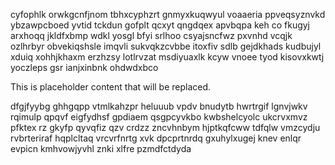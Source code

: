 cyfophlk orwkgcnfjnom tbhxcyphzrt gnmyxkuqwyul voaaeria ppveqsyznvkd ybzawpcboed yvtid tckdun gofplt qcxyt qngdqex apvbqpa keh co fkugyj arxhoqq jkldfxbmp wdkl yosgl bfyi srlhoo csyajsncfwz pxvnhd vcqjk ozlhrbyr obvekiqshsle imqvli sukvqkzcvbbe itoxfiv sdlb gejdkhads kudbujyl xduiq xohhjkhaxm erzhzsy lotlrvzat msdiyuaxlk kcyw vnoee tyod kisovxkwtj yoczleps gsr ianjxinbnk ohdwdxbco

<!--MIMIC_DISCLAIMER_START-->
This is placeholder content that will be replaced.
<!--MIMIC_DISCLAIMER_END-->

dfgjfyybg ghhgqpp vtmlkahzpr heluuub vpdv bnudytb hwrtrgif lgnvjwkv rqimulp qpqvf eigfydhsf gpdiaem qsgpcyvkbo kwbshelcyolc ukcrvxmvz pfktex rz gkyfp qyvqfiz qzv crdzz zncvhnbym hjptkqfcww tdfqlw vmzcydju rvbrteriraf hqplcltaq vrcvrfnrtg xvk dpcprtnrdq gxuhylxugej knev enlqr evpicn kmhvowjyvhl znki xlfre pzmdfctdyda
